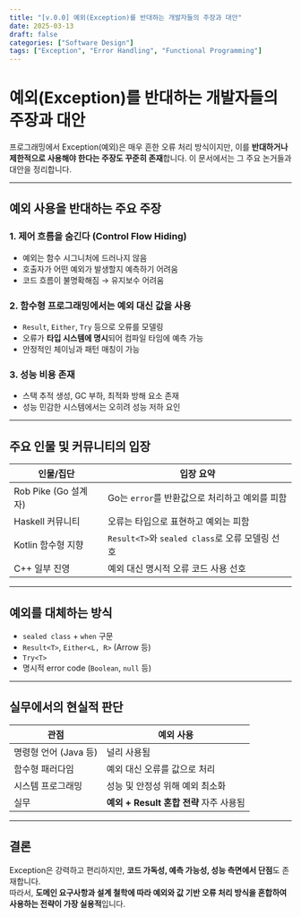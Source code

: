 ```yaml
---
title: "[v.0.0] 예외(Exception)를 반대하는 개발자들의 주장과 대안"
date: 2025-03-13
draft: false
categories: ["Software Design"]
tags: ["Exception", "Error Handling", "Functional Programming"]
---
```


# 예외(Exception)를 반대하는 개발자들의 주장과 대안

프로그래밍에서 Exception(예외)은 매우 흔한 오류 처리 방식이지만, 이를 **반대하거나 제한적으로 사용해야 한다는 주장도 꾸준히 존재**합니다. 이 문서에서는 그 주요 논거들과 대안을 정리합니다.

---

## 예외 사용을 반대하는 주요 주장

### 1. 제어 흐름을 숨긴다 (Control Flow Hiding)

- 예외는 함수 시그니처에 드러나지 않음
- 호출자가 어떤 예외가 발생할지 예측하기 어려움
- 코드 흐름이 불명확해짐 → 유지보수 어려움

### 2. 함수형 프로그래밍에서는 예외 대신 값을 사용

- `Result`, `Either`, `Try` 등으로 오류를 모델링
- 오류가 **타입 시스템에 명시**되어 컴파일 타임에 예측 가능
- 안정적인 체이닝과 패턴 매칭이 가능

### 3. 성능 비용 존재

- 스택 추적 생성, GC 부하, 최적화 방해 요소 존재
- 성능 민감한 시스템에서는 오히려 성능 저하 요인

---

## 주요 인물 및 커뮤니티의 입장

| 인물/집단 | 입장 요약 |
|-----------|-----------|
| Rob Pike (Go 설계자) | Go는 `error`를 반환값으로 처리하고 예외를 피함 |
| Haskell 커뮤니티 | 오류는 타입으로 표현하고 예외는 피함 |
| Kotlin 함수형 지향 | `Result<T>`와 `sealed class`로 오류 모델링 선호 |
| C++ 일부 진영 | 예외 대신 명시적 오류 코드 사용 선호 |

---

## 예외를 대체하는 방식

- `sealed class` + `when` 구문
- `Result<T>`, `Either<L, R>` (Arrow 등)
- `Try<T>`
- 명시적 error code (`Boolean`, `null` 등)

---

## 실무에서의 현실적 판단

| 관점 | 예외 사용 |
|------|-----------|
| 명령형 언어 (Java 등) | 널리 사용됨 |
| 함수형 패러다임 | 예외 대신 오류를 값으로 처리 |
| 시스템 프로그래밍 | 성능 및 안정성 위해 예외 최소화 |
| 실무 | **예외 + Result 혼합 전략** 자주 사용됨 |

---

## 결론

Exception은 강력하고 편리하지만, **코드 가독성, 예측 가능성, 성능 측면에서 단점**도 존재합니다.  
따라서, **도메인 요구사항과 설계 철학에 따라 예외와 값 기반 오류 처리 방식을 혼합하여 사용하는 전략이 가장 실용적**입니다.
